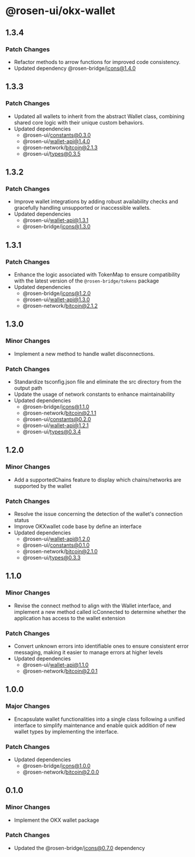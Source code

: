 # @rosen-ui/okx-wallet

## 1.3.4

### Patch Changes

- Refactor methods to arrow functions for improved code consistency.
- Updated dependency @rosen-bridge/icons@1.4.0

## 1.3.3

### Patch Changes

- Updated all wallets to inherit from the abstract Wallet class, combining shared core logic with their unique custom behaviors.
- Updated dependencies
  - @rosen-ui/constants@0.3.0
  - @rosen-ui/wallet-api@1.4.0
  - @rosen-network/bitcoin@2.1.3
  - @rosen-ui/types@0.3.5

## 1.3.2

### Patch Changes

- Improve wallet integrations by adding robust availability checks and gracefully handling unsupported or inaccessible wallets.
- Updated dependencies
  - @rosen-ui/wallet-api@1.3.1
  - @rosen-bridge/icons@1.3.0

## 1.3.1

### Patch Changes

- Enhance the logic associated with TokenMap to ensure compatibility with the latest version of the `@rosen-bridge/tokens` package
- Updated dependencies
  - @rosen-bridge/icons@1.2.0
  - @rosen-ui/wallet-api@1.3.0
  - @rosen-network/bitcoin@2.1.2

## 1.3.0

### Minor Changes

- Implement a new method to handle wallet disconnections.

### Patch Changes

- Standardize tsconfig.json file and eliminate the src directory from the output path
- Update the usage of network constants to enhance maintainability
- Updated dependencies
  - @rosen-bridge/icons@1.1.0
  - @rosen-network/bitcoin@2.1.1
  - @rosen-ui/constants@0.2.0
  - @rosen-ui/wallet-api@1.2.1
  - @rosen-ui/types@0.3.4

## 1.2.0

### Minor Changes

- Add a supportedChains feature to display which chains/networks are supported by the wallet

### Patch Changes

- Resolve the issue concerning the detection of the wallet's connection status
- Improve OKXwallet code base by define an interface
- Updated dependencies
  - @rosen-ui/wallet-api@1.2.0
  - @rosen-ui/constants@0.1.0
  - @rosen-network/bitcoin@2.1.0
  - @rosen-ui/types@0.3.3

## 1.1.0

### Minor Changes

- Revise the connect method to align with the Wallet interface, and implement a new method called icConnected to determine whether the application has access to the wallet extension

### Patch Changes

- Convert unknown errors into identifiable ones to ensure consistent error messaging, making it easier to manage errors at higher levels
- Updated dependencies
  - @rosen-ui/wallet-api@1.1.0
  - @rosen-network/bitcoin@2.0.1

## 1.0.0

### Major Changes

- Encapsulate wallet functionalities into a single class following a unified interface to simplify maintenance and enable quick addition of new wallet types by implementing the interface.

### Patch Changes

- Updated dependencies
  - @rosen-bridge/icons@1.0.0
  - @rosen-network/bitcoin@2.0.0

## 0.1.0

### Minor Changes

- Implement the OKX wallet package

### Patch Changes

- Updated the @rosen-bridge/icons@0.7.0 dependency
